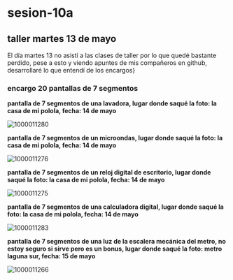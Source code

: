 # sesion-10a
## taller martes 13 de mayo

El día martes 13 no asistí a las clases de taller por lo que quedé bastante perdido, pese a esto y viendo apuntes de mis compañeros en github, desarrollaré lo que entendí de los encargos}

### encargo 20 pantallas de 7 segmentos

**pantalla de 7 segmentos de una lavadora, lugar donde saqué la foto: la casa de mi polola, fecha: 14 de mayo**

![1000011280](https://github.com/user-attachments/assets/d35a291a-6336-4936-a43e-6d9d836d807b)



**pantalla de 7 segmentos de un microondas, lugar donde saqué la foto: la casa de mi polola, fecha: 14 de mayo**

![1000011276](https://github.com/user-attachments/assets/826be8f0-8d27-45e1-9131-098f7d97cfc8)

**pantalla de 7 segmentos de un reloj digital de escritorio, lugar donde saqué la foto: la casa de mi polola, fecha: 14 de mayo**

![1000011275](https://github.com/user-attachments/assets/6561f23b-59f5-4acb-abee-121925494fa7)


**pantalla de 7 segmentos de una calculadora digital, lugar donde saqué la foto: la casa de mi polola, fecha: 14 de mayo**

![1000011283](https://github.com/user-attachments/assets/97420204-7064-4332-8ad3-20acb83163dd)


**pantalla de 7 segmentos de una luz de la escalera mecánica del metro, no estoy seguro si sirve pero es un bonus, lugar donde saqué la foto: metro laguna sur, fecha: 15 de mayo**

![1000011266](https://github.com/user-attachments/assets/8ff89a40-11a3-40d8-8bca-552a546c68c4)

